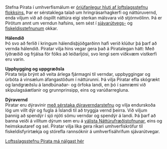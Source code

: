 Stefna Pírata í umhverfismálum er [órjúfanlegur hluti af loftslagsstefnu flokksins.](https://piratar.is/frettir/loftslagsstefna-pirata/) Þar er sérstaklega talað um hringrásarhagkerfi og náttúruvernd, enda viljum við að óspillt náttúra eigi sterkan málsvara við stjórnvölinn. Þá er Pírötum annt um verndun hafsins, sem sést í [sjávarútvegs-](https://x.piratar.is/polity/1/issue/473/) og [fiskeldisstefnunum](https://piratar.is/kosningastefna/) okkar.

**Hálendið** <br/>
Þó svo að ferlið í kringum hálendisþjóðgarðinn hafi verið klúður þá þarf að vernda hálendið. Píratar vilja hins vegar gera það á Píratalegan hátt: Með lýðræðið og frjálsa för fólks að leiðarljósi, svo lengi sem viðkvæm vistkerfi eru varin.

**Uppbygging og uppgræðsla** <br/>
Pírata telja brýnt að veita árlega fjármagni til verndar, uppbyggingar og úrbóta á vinsælum áfangastöðum í náttúrunni. Þá vilja Píratar efla skógrækt og landgræðslu á landbúnaðar- og örfoka landi, en þó í samræmi við skipulagsáætlanir og grunnprinsipp, eins og varúðarregluna.

**Dýravernd** <br/>
Píratar eru dýravinir [með sérstaka dýraverndarstefnu](https://x.piratar.is/polity/1/issue/404/) og vilja endurskoða lög um villt dýr og fugla á Íslandi til að tryggja vernd þeirra. Við viljum þannig að spendýr í sjó njóti sömu verndar og spendýr á landi. Þá þarf að banna veiði á villtum dýrum sem eru á [válista Náttúrufræðistofnunar](https://www.ni.is/midlun/utgafa/valistar), eins og heimskautaref og sel. Píratar vilja líka gera ríkari umhverfiskröfur til fiskeldisfyrirtækja og stórefla rannsóknir á umhverfisáhrifum sjávarútvegar.

[Loftsslagsstefnu Pírata má nálgast hér](https://piratar.is/frettir/loftslagsstefna-pirata/)
